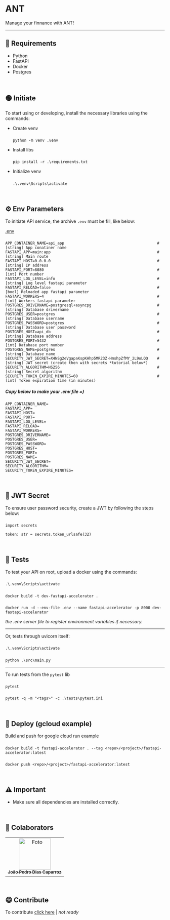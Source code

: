 # ANT
Manage your finnance with ANT!

---

## 🔩 Requirements

- Python
- FastAPI
- Docker
- Postgres

<br> 

## 🟢 Initiate
To start using or developing, install the necessary libraries using the commands:


* Create venv
  #####
      python -m venv .venv

* Install libs
  #####
      pip install -r .\requirements.txt

* Initialize venv
  #####
      .\.venv\Scripts\activate


<br> 

## ⚙️ Env Parameters

To initiate API service, the archive `.env` must be fill, like below:

[.env](/.env)
#####
    APP_CONTAINER_NAME=api_app                                         # [string] App conatiner name
    FASTAPI_APP=main:app                                               # [string] Main route
    FASTAPI_HOST=0.0.0.0                                               # [string] IP address
    FASTAPI_PORT=8080                                                  # [int] Port number
    FASTAPI_LOG_LEVEL=info                                             # [string] Log level fastapi parameter
    FASTAPI_RELOAD=false                                               # [bool] Reloaded app fastapi parameter
    FASTAPI_WORKERS=4                                                  # [int] Workers fastapi parameter
    POSTGRES_DRIVERNAME=postgresql+asyncpg                             # [string] Database drivername 
    POSTGRES_USER=postgres                                             # [string] Database username
    POSTGRES_PASSWORD=postgres                                         # [string] Database user password
    POSTGRES_HOST=api_db                                               # [string] Database address
    POSTGRES_PORT=5432                                                 # [int] Database port number
    POSTGRES_NAME=postgres                                             # [string] Database name
    SECURITY_JWT_SECRET=X4NSg2eVgapaKspKHhp5MR23Z-HmshpZfMY_2L9oLQQ    # [string] JWT secret (create then with secrets *tutorial below*)
    SECURITY_ALGORITHM=HS256                                           # [string] Secret algorithm
    SECURITY_TOKEN_EXPIRE_MINUTES=60                                   # [int] Token expiration time (in minutes)

##### Copy below to make your .env file =)
    APP_CONTAINER_NAME=
    FASTAPI_APP=
    FASTAPI_HOST=
    FASTAPI_PORT=
    FASTAPI_LOG_LEVEL=
    FASTAPI_RELOAD=
    FASTAPI_WORKERS=
    POSTGRES_DRIVERNAME=
    POSTGRES_USER=
    POSTGRES_PASSWORD=
    POSTGRES_HOST=
    POSTGRES_PORT=
    POSTGRES_NAME=
    SECURITY_JWT_SECRET=
    SECURITY_ALGORITHM=
    SECURITY_TOKEN_EXPIRE_MINUTES=

<br> 

## 🔐 JWT Secret
To ensure user password security, create a JWT by following the steps below:
#####
    import secrets

    token: str = secrets.token_urlsafe(32)

<br> 

## 🧪 Tests

To test your API on root, upload a docker using the commands:
#####
    .\.venv\Scripts\activate

#####
    docker build -t dev-fastapi-accelerator .

#####
    docker run -d --env-file .env --name fastapi-accelerator -p 8000 dev-fastapi-accelerator

_the .env server file to register environment variables if necessary._

---

Or, tests through uvicorn itself:
#####
    .\.venv\Scripts\activate

#####
    python .\src\main.py

---

To run tests from the `pytest` lib
#####
    pytest

#####
    pytest -q -m "<tags>" -c .\tests\pytest.ini


<br> 

## 🚀 Deploy (gcloud example)

Build and push for google cloud run example

#####
    docker build -t fastapi-accelerator . --tag <repo>/<project>/fastapi-accelerator:latest

#####
    docker push <repo>/<project>/fastapi-accelerator:latest

<br> 

## ⚠️ Important

- Make sure all dependencies are installed correctly.

<br> 

## 🤝 Colaborators

<table>
  <tr>
    <td align="center">
      <a href="https://www.linkedin.com/in/jo%C3%A3o-pedro-dias-caparroz-2b19a1161/" title="Linkedin Profile Icon">
        <img src="https://media.licdn.com/dms/image/C4D03AQHVyVT6CT6TFQ/profile-displayphoto-shrink_800_800/0/1595939105632?e=1724889600&v=beta&t=_pjNFXdW8VeM4IR5RhY9cgZ0NsAakg6EBEssgodCpwk" width="100px;" alt="Foto"/><br>
        <sub>
          <b>João Pedro Dias Caparroz</b>
        </sub>
      </a>
    </td>
  </tr>
</table>

<br>

## 😄 Contribute

To contribute [click here](/docs/CONTRIBUTING.md) | *not ready*
